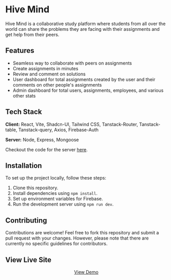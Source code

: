 # Hive Mind

Hive Mind is a collaborative study platform where students from all over the world can share the problems they are facing with their assignments and get help from their peers.

## Features
- Seamless way to collaborate with peers on assignments
- Create assignments in minutes
- Review and comment on solutions
- User dashboard for total assignments created by the user and their comments on other people's assignments
- Admin dashboard for total users, assignments, employees, and various other stats

## Tech Stack

**Client:** React, Vite, Shadcn-UI, Tailwind CSS, Tanstack-Router, Tanstack-table, Tanstack-query, Axios, Firebase-Auth

**Server:** Node, Express, Mongoose 

Checkout the code for the server [here](https://github.com/frustrated018/Hive-Mind-Server).

## Installation
To set up the project locally, follow these steps:
1. Clone this repository.
2. Install dependencies using `npm install`.
3. Set up environment variables for Firebase.
4. Run the development server using `npm run dev`.


## Contributing
Contributions are welcome! Feel free to fork this repository and submit a pull request with your changes. However, please note that there are currently no specific guidelines for contributors.


## View Live Site

<p align="center">
<a href="https://hive-mind-nine.vercel.app">View Demo</a>
</p>
